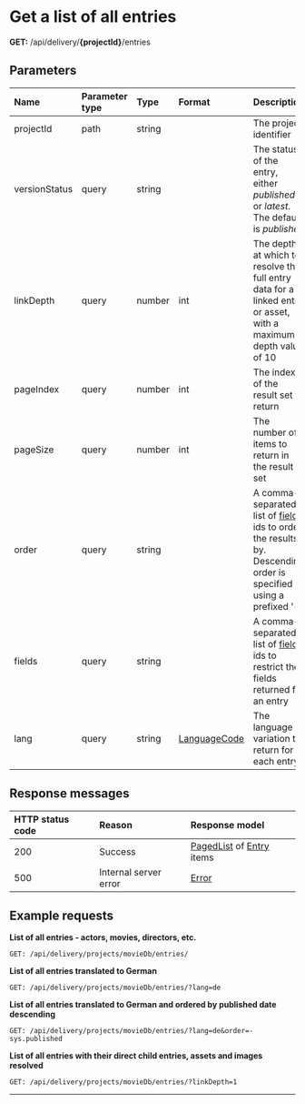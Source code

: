 # Get a list of all entries

**GET:** /api/delivery/**{projectId}**/entries

## Parameters

| Name | Parameter type | Type | Format | Description |
|:-|:-|:-|:-|:-|
| projectId | path | string | | The project identifier |
| versionStatus | query | string | | The status of the entry, either *published* or *latest*. The default is *published* |
| linkDepth | query | number | int | The depth at which to resolve the full entry data for a linked entry or asset, with a maximum depth value of 10 |
| pageIndex | query | number | int | The index of the result set to return |
| pageSize | query | number | int | The number of items to return in the result set |
| order | query | string | | A comma-separated list of [field](/model/content-type.md#field) ids to order the results by. Descending order is specified using a prefixed '-' |
| fields | query | string | | A comma-separated list of [field](/model/content-type.md#field) ids to restrict the fields returned for an entry |
| lang | query | string | [LanguageCode](/localization.md) | The language variation to return for each entry |

## Response messages

| HTTP status code | Reason | Response model|
|:-|:-|:-|
| 200 | Success |[PagedList](/model/paged-list.md) of [Entry](/model/entry.md) items |
| 500 | Internal server error | [Error](/model/errors.md) |

## Example requests

**List of all entries - actors, movies, directors, etc.**

```http
GET: /api/delivery/projects/movieDb/entries/
```

**List of all entries translated to German**

```http
GET: /api/delivery/projects/movieDb/entries/?lang=de
```

**List of all entries translated to German and ordered by published date descending**

```http
GET: /api/delivery/projects/movieDb/entries/?lang=de&order=-sys.published
```

**List of all entries with their direct child entries, assets and images resolved**

```http
GET: /api/delivery/projects/movieDb/entries/?linkDepth=1
```

---
